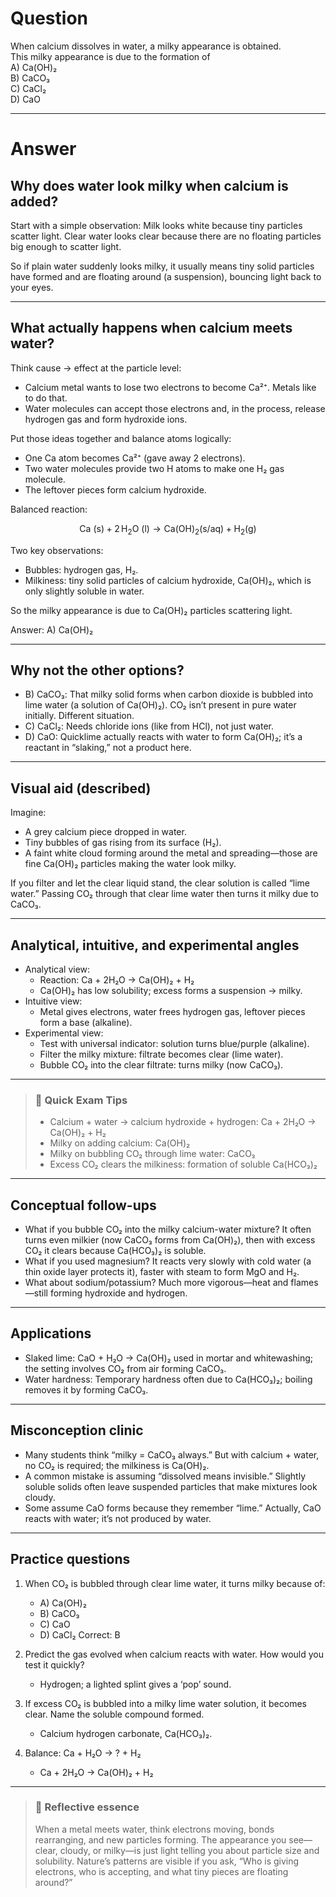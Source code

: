 # Question
When calcium dissolves in water, a milky appearance is obtained.  
This milky appearance is due to the formation of  
   A) Ca(OH)₂  
   B) CaCO₃  
   C) CaCl₂  
   D) CaO

---
# Answer

## Why does water look milky when calcium is added?

Start with a simple observation: Milk looks white because tiny particles scatter light. Clear water looks clear because there are no floating particles big enough to scatter light.

So if plain water suddenly looks milky, it usually means tiny solid particles have formed and are floating around (a suspension), bouncing light back to your eyes.

---

## What actually happens when calcium meets water?

Think cause → effect at the particle level:
- Calcium metal wants to lose two electrons to become Ca²⁺. Metals like to do that.
- Water molecules can accept those electrons and, in the process, release hydrogen gas and form hydroxide ions.

Put those ideas together and balance atoms logically:
- One Ca atom becomes Ca²⁺ (gave away 2 electrons).
- Two water molecules provide two H atoms to make one H₂ gas molecule.
- The leftover pieces form calcium hydroxide.

Balanced reaction:
```math
\text{Ca (s)} + 2\,\text{H}_2\text{O (l)} \rightarrow \text{Ca(OH)}_2 \text{(s/aq)} + \text{H}_2 \text{(g)}
```

Two key observations:
- Bubbles: hydrogen gas, H₂.
- Milkiness: tiny solid particles of calcium hydroxide, Ca(OH)₂, which is only slightly soluble in water.

So the milky appearance is due to Ca(OH)₂ particles scattering light.

Answer: A) Ca(OH)₂

---

## Why not the other options?

- B) CaCO₃: That milky solid forms when carbon dioxide is bubbled into lime water (a solution of Ca(OH)₂). CO₂ isn’t present in pure water initially. Different situation.
- C) CaCl₂: Needs chloride ions (like from HCl), not just water.
- D) CaO: Quicklime actually reacts with water to form Ca(OH)₂; it’s a reactant in “slaking,” not a product here.

---

## Visual aid (described)

Imagine:
- A grey calcium piece dropped in water.
- Tiny bubbles of gas rising from its surface (H₂).
- A faint white cloud forming around the metal and spreading—those are fine Ca(OH)₂ particles making the water look milky.

If you filter and let the clear liquid stand, the clear solution is called “lime water.” Passing CO₂ through that clear lime water then turns it milky due to CaCO₃.

---

## Analytical, intuitive, and experimental angles

- Analytical view:
  - Reaction: Ca + 2H₂O → Ca(OH)₂ + H₂
  - Ca(OH)₂ has low solubility; excess forms a suspension → milky.
- Intuitive view:
  - Metal gives electrons, water frees hydrogen gas, leftover pieces form a base (alkaline).
- Experimental view:
  - Test with universal indicator: solution turns blue/purple (alkaline).
  - Filter the milky mixture: filtrate becomes clear (lime water).
  - Bubble CO₂ into the clear filtrate: turns milky (now CaCO₃).

---

> ### 🧠 Quick Exam Tips
> - Calcium + water → calcium hydroxide + hydrogen: Ca + 2H₂O → Ca(OH)₂ + H₂
> - Milky on adding calcium: Ca(OH)₂
> - Milky on bubbling CO₂ through lime water: CaCO₃
> - Excess CO₂ clears the milkiness: formation of soluble Ca(HCO₃)₂

---

## Conceptual follow-ups

- What if you bubble CO₂ into the milky calcium-water mixture? It often turns even milkier (now CaCO₃ forms from Ca(OH)₂), then with excess CO₂ it clears because Ca(HCO₃)₂ is soluble.
- What if you used magnesium? It reacts very slowly with cold water (a thin oxide layer protects it), faster with steam to form MgO and H₂.
- What about sodium/potassium? Much more vigorous—heat and flames—still forming hydroxide and hydrogen.

---

## Applications

- Slaked lime: CaO + H₂O → Ca(OH)₂ used in mortar and whitewashing; the setting involves CO₂ from air forming CaCO₃.
- Water hardness: Temporary hardness often due to Ca(HCO₃)₂; boiling removes it by forming CaCO₃.

---

## Misconception clinic

- Many students think “milky = CaCO₃ always.” But with calcium + water, no CO₂ is required; the milkiness is Ca(OH)₂.
- A common mistake is assuming “dissolved means invisible.” Slightly soluble solids often leave suspended particles that make mixtures look cloudy.
- Some assume CaO forms because they remember “lime.” Actually, CaO reacts with water; it’s not produced by water.

---

## Practice questions

1) When CO₂ is bubbled through clear lime water, it turns milky because of:
   - A) Ca(OH)₂
   - B) CaCO₃
   - C) CaO
   - D) CaCl₂
   Correct: B

2) Predict the gas evolved when calcium reacts with water. How would you test it quickly?
   - Hydrogen; a lighted splint gives a ‘pop’ sound.

3) If excess CO₂ is bubbled into a milky lime water solution, it becomes clear. Name the soluble compound formed.
   - Calcium hydrogen carbonate, Ca(HCO₃)₂.

4) Balance: Ca + H₂O → ? + H₂
   - Ca + 2H₂O → Ca(OH)₂ + H₂

---

> ### 🌱 Reflective essence
> When a metal meets water, think electrons moving, bonds rearranging, and new particles forming. The appearance you see—clear, cloudy, or milky—is just light telling you about particle size and solubility. Nature’s patterns are visible if you ask, “Who is giving electrons, who is accepting, and what tiny pieces are floating around?”